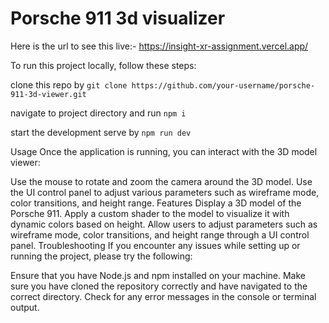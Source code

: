 # Porsche 911 3d visualizer

Here is the url to see this live:- https://insight-xr-assignment.vercel.app/

To run this project locally, follow these steps:

clone this repo by ```git clone https://github.com/your-username/porsche-911-3d-viewer.git```

navigate to project directory and run ```npm i```

start the development serve by ```npm run dev```


Usage
Once the application is running, you can interact with the 3D model viewer:

Use the mouse to rotate and zoom the camera around the 3D model.
Use the UI control panel to adjust various parameters such as wireframe mode, color transitions, and height range.
Features
Display a 3D model of the Porsche 911.
Apply a custom shader to the model to visualize it with dynamic colors based on height.
Allow users to adjust parameters such as wireframe mode, color transitions, and height range through a UI control panel.
Troubleshooting
If you encounter any issues while setting up or running the project, please try the following:

Ensure that you have Node.js and npm installed on your machine.
Make sure you have cloned the repository correctly and have navigated to the correct directory.
Check for any error messages in the console or terminal output.

